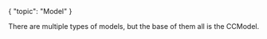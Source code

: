 {
	"topic": "Model"
}

There are multiple types of models, but the base of them all is the CCModel.

